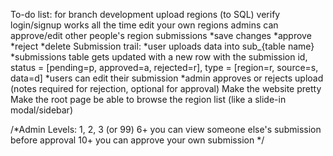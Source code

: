 To-do list: for branch development
	upload regions (to SQL)
	verify login/signup works all the time
	edit your own regions
	admins can approve/edit other people's region submissions
		*save changes
		*approve
		*reject
		*delete
	Submission trail:
		*user uploads data into sub_{table name}
		*submissions table gets updated with a new row with the submission id, status = [pending=p, approved=a, rejected=r], type = [region=r, source=s, data=d]
		*users can edit their submission
		*admin approves or rejects upload (notes required for rejection, optional for approval)
	Make the website pretty
	Make the root page be able to browse the region list (like a slide-in modal/sidebar)
	

/*Admin Levels: 1, 2, 3 (or 99)
	6+ you can view someone else's submission before approval
	10+ you can approve your own submission
*/
